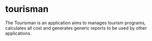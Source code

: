 # tourisman
The Tourisman is an application aims to manages tourism programs, calculates all cost and generates generic reports to be used by other applications.
